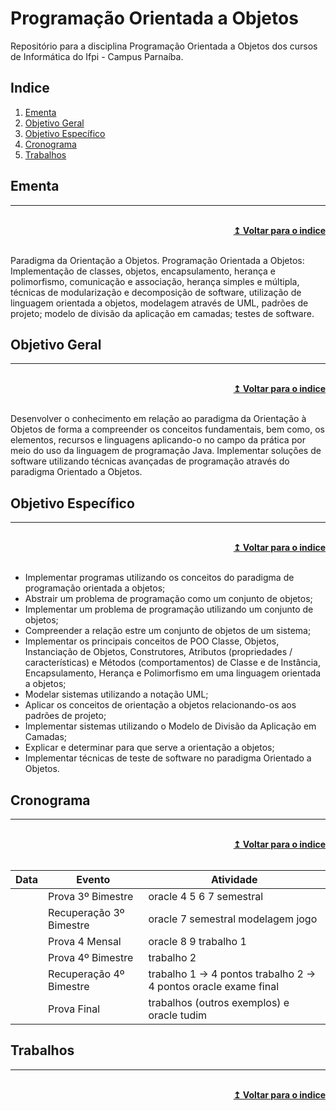 # Programação Orientada a Objetos
Repositório para a disciplina Programação Orientada a Objetos dos cursos de Informática do Ifpi - Campus Parnaíba.

## Indice
1. [Ementa]
2. [Objetivo Geral]
3. [Objetivo Específico]
4. [Cronograma]
5. [Trabalhos]

## Ementa
----

<br/>
<div align="right">
    <b><a href="#indice">↥ Voltar para o indice</a></b>
</div>
<br/>

Paradigma da Orientação a Objetos. Programação Orientada a Objetos: Implementação de classes, objetos, encapsulamento, herança e polimorfismo, comunicação e associação, herança simples e múltipla, técnicas de modularização e decomposição de software, utilização de linguagem orientada a objetos, modelagem através de UML, padrões de projeto; modelo de divisão da aplicação em camadas; testes de software.

## Objetivo Geral
----

<br/>
<div align="right">
    <b><a href="#indice">↥ Voltar para o indice</a></b>
</div>
<br/>

Desenvolver o conhecimento em relação ao paradigma da Orientação à Objetos de forma a compreender os conceitos fundamentais, bem como, os elementos, recursos e linguagens aplicando-o no campo da prática por meio do uso da linguagem de programação Java. Implementar soluções de software utilizando técnicas avançadas de programação através do paradigma Orientado a Objetos.

## Objetivo Específico
----

<br/>
<div align="right">
    <b><a href="#indice">↥ Voltar para o indice</a></b>
</div>
<br/>

* Implementar programas utilizando os conceitos do paradigma de programação orientada a objetos;
* Abstrair um problema de programação como um conjunto de objetos;
* Implementar um problema de programação utilizando um conjunto de objetos;
* Compreender a relação estre um conjunto de objetos de um sistema;
* Implementar os principais conceitos de POO Classe, Objetos, Instanciação de Objetos, Construtores, Atributos (propriedades / características) e Métodos (comportamentos) de Classe e de Instância, Encapsulamento, Herança e Polimorfismo em uma linguagem orientada a objetos;
* Modelar sistemas utilizando a notação UML;
* Aplicar os conceitos de orientação a objetos relacionando-os aos padrões de projeto;
* Implementar sistemas utilizando o Modelo de Divisão da Aplicação em Camadas;
* Explicar e determinar para que serve a orientação a objetos;
* Implementar técnicas de teste de software no paradigma Orientado a Objetos.

## Cronograma
----

<br/>
<div align="right">
    <b><a href="#indice">↥ Voltar para o indice</a></b>
</div>
<br/>

Data    |   Evento                  |   Atividade
---     |   ---                     |   ---
        |   Prova 3º Bimestre       |   oracle 4 5 6 7 semestral
        |   Recuperação 3º Bimestre |   oracle 7 semestral modelagem jogo
        |   Prova 4 Mensal          |   oracle 8 9 trabalho 1 
        |   Prova 4º Bimestre       |   trabalho 2 
        |   Recuperação 4º Bimestre |   trabalho 1 -> 4 pontos trabalho 2 -> 4 pontos oracle exame final
        |   Prova Final             |   trabalhos (outros exemplos) e oracle tudim


## Trabalhos
----

<br/>
<div align="right">
    <b><a href="#indice">↥ Voltar para o indice</a></b>
</div>
<br/>


[Ementa]: #ementa
[Objetivo Geral]: #objetivo-geral
[Objetivo Específico]: #objetivo-específico
[Cronograma]: #cronograma
[Trabalhos]: #trabalhos